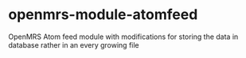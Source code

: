 openmrs-module-atomfeed
=======================

OpenMRS Atom feed module with modifications for storing the data in database rather in an every growing file